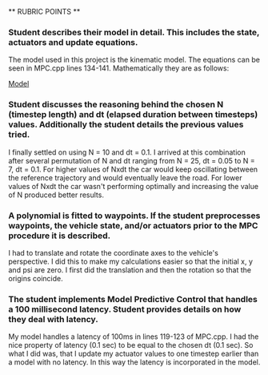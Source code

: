 ** RUBRIC POINTS **

[//]: # (Image references)
[image1]: ./model.png "Model"

### Student describes their model in detail. This includes the state, actuators and update equations.

The model used in this project is the kinematic model. The equations can be seen in MPC.cpp lines 134-141. Mathematically they are as follows:

[Model](./model.png)

### Student discusses the reasoning behind the chosen N (timestep length) and dt (elapsed duration between timesteps) values. Additionally the student details the previous values tried.

I finally settled on using N = 10 and dt = 0.1. I arrived at this combination after several permutation of N and dt ranging from N = 25, dt = 0.05 to N = 7, dt = 0.1. For higher values of Nxdt the car would keep oscillating between the reference trajectory and would eventually leave the road. For lower values of Nxdt the car wasn't performing optimally and increasing the value of N produced better results.

### A polynomial is fitted to waypoints. If the student preprocesses waypoints, the vehicle state, and/or actuators prior to the MPC procedure it is described. 

I had to translate and rotate the coordinate axes to the vehicle's perspective. I did this to make my calculations easier so that the initial x, y and psi are zero. I first did the translation and then the rotation so that the origins coincide.

### The student implements Model Predictive Control that handles a 100 millisecond latency. Student provides details on how they deal with latency.

My model handles a latency of 100ms in lines 119-123 of MPC.cpp.
I had the nice property of latency (0.1 sec) to be equal to the chosen dt (0.1 sec). So what I did was, that I update my actuator values to one timestep earlier than a model with no latency. In this way the latency is incorporated in the model.
